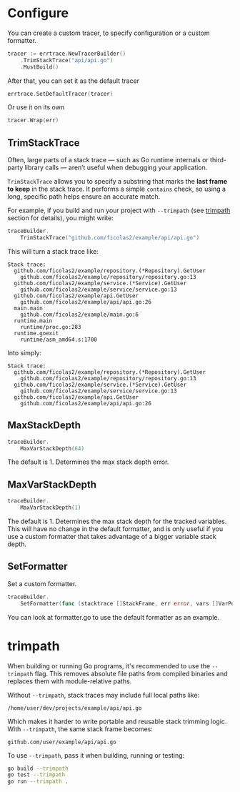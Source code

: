 # Configure
You can create a custom tracer, to specify configuration or a custom formatter.
```go
tracer := errtrace.NewTracerBuilder()
    .TrimStackTrace("api/api.go")
    .MustBuild()
```
After that, you can set it as the default tracer
```go
errtrace.SetDefaultTracer(tracer)
```
Or  use it on its own
```go
tracer.Wrap(err)
```

## TrimStackTrace
Often, large parts of a stack trace — such as Go runtime internals or third-party library calls — aren’t useful when debugging your application.

`TrimStackTrace` allows you to specify a substring that marks the **last frame to keep** in the stack trace. It performs a simple `contains` check, so using a long, specific path helps ensure an accurate match.

For example, if you build and run your project with `--trimpath` (see [trimpath](#trimpath) section for details), you might write:
```go
traceBuilder.
    TrimStackTrace("github.com/ficolas2/example/api/api.go")
```

This will turn a stack trace like:
```
Stack trace:
  github.com/ficolas2/example/repository.(*Repository).GetUser
    github.com/ficolas2/example/repository/repository.go:13
  github.com/ficolas2/example/service.(*Service).GetUser
    github.com/ficolas2/example/service/service.go:13
  github.com/ficolas2/example/api.GetUser
    github.com/ficolas2/example/api/api.go:26
  main.main
    github.com/ficolas2/example/main.go:6
  runtime.main
    runtime/proc.go:283
  runtime.goexit
    runtime/asm_amd64.s:1700
```

Into simply:
```
Stack trace:
  github.com/ficolas2/example/repository.(*Repository).GetUser
    github.com/ficolas2/example/repository/repository.go:13
  github.com/ficolas2/example/service.(*Service).GetUser
    github.com/ficolas2/example/service/service.go:13
  github.com/ficolas2/example/api.GetUser
    github.com/ficolas2/example/api/api.go:26
```

## MaxStackDepth
```go
traceBuilder.
    MaxVarStackDepth(64)
```
The default is 1. Determines the max stack depth error.

## MaxVarStackDepth
```go
traceBuilder.
    MaxVarStackDepth(1)
```
The default is 1. Determines the max stack depth for the tracked variables. This will have no change in the default formatter, and is only useful if you use a custom formatter that takes advantage of a bigger variable stack depth.

## SetFormatter
Set a custom formatter.
```go
traceBuilder.
    SetFormatter(func (stacktrace []StackFrame, err error, vars []VarPoint) string { ... })
```
You can look at formatter.go to use the default formatter as an example.


# trimpath
When building or running Go programs, it's recommended to use the `--trimpath` flag. 
This removes absolute file paths from compiled binaries and replaces them with module-relative paths.

Without `--trimpath`, stack traces may include full local paths like:

`/home/user/dev/projects/example/api/api.go`

Which makes it harder to write portable and reusable stack trimming logic. With `--trimpath`, the same stack frame becomes:

`github.com/user/example/api/api.go`

To use `--trimpath`, pass it when building, running or testing:

```sh
go build --trimpath
go test --trimpath
go run --trimpath .
```


